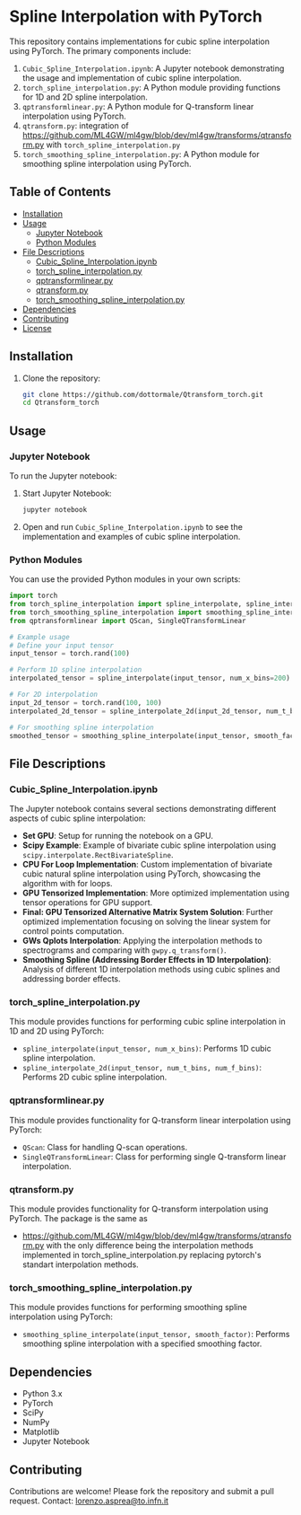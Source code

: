 # Spline Interpolation with PyTorch

This repository contains implementations for cubic spline interpolation using PyTorch. The primary components include:

1. `Cubic_Spline_Interpolation.ipynb`: A Jupyter notebook demonstrating the usage and implementation of cubic spline interpolation.
2. `torch_spline_interpolation.py`: A Python module providing functions for 1D and 2D spline interpolation.
3. `qptransformlinear.py`: A Python module for Q-transform linear interpolation using PyTorch.
4. `qtransform.py`: integration of https://github.com/ML4GW/ml4gw/blob/dev/ml4gw/transforms/qtransform.py with `torch_spline_interpolation.py`
5. `torch_smoothing_spline_interpolation.py`: A Python module for smoothing spline interpolation using PyTorch.

## Table of Contents

- [Installation](#installation)
- [Usage](#usage)
  - [Jupyter Notebook](#jupyter-notebook)
  - [Python Modules](#python-modules)
- [File Descriptions](#file-descriptions)
  - [Cubic_Spline_Interpolation.ipynb](#cubic_spline_interpolationipynb)
  - [torch_spline_interpolation.py](#torch_spline_interpolationpy)
  - [qptransformlinear.py](#qptransformlinearpy)
  - [qtransform.py](#qtransformpy)
  - [torch_smoothing_spline_interpolation.py](#torch_smoothing_spline_interpolationpy)
- [Dependencies](#dependencies)
- [Contributing](#contributing)
- [License](#license)

## Installation

1. Clone the repository:
    ```sh
    git clone https://github.com/dottormale/Qtransform_torch.git
    cd Qtransform_torch
    ```

## Usage

### Jupyter Notebook

To run the Jupyter notebook:

1. Start Jupyter Notebook:
    ```sh
    jupyter notebook
    ```

2. Open and run `Cubic_Spline_Interpolation.ipynb` to see the implementation and examples of cubic spline interpolation.

### Python Modules

You can use the provided Python modules in your own scripts:

```python
import torch
from torch_spline_interpolation import spline_interpolate, spline_interpolate_2d
from torch_smoothing_spline_interpolation import smoothing_spline_interpolate
from qptransformlinear import QScan, SingleQTransformLinear

# Example usage
# Define your input tensor
input_tensor = torch.rand(100)

# Perform 1D spline interpolation
interpolated_tensor = spline_interpolate(input_tensor, num_x_bins=200)

# For 2D interpolation
input_2d_tensor = torch.rand(100, 100)
interpolated_2d_tensor = spline_interpolate_2d(input_2d_tensor, num_t_bins=200, num_f_bins=200)

# For smoothing spline interpolation
smoothed_tensor = smoothing_spline_interpolate(input_tensor, smooth_factor=0.5)
```

## File Descriptions

### Cubic_Spline_Interpolation.ipynb

The Jupyter notebook contains several sections demonstrating different aspects of cubic spline interpolation:

- **Set GPU**: Setup for running the notebook on a GPU.
- **Scipy Example**: Example of bivariate cubic spline interpolation using `scipy.interpolate.RectBivariateSpline`.
- **CPU For Loop Implementation**: Custom implementation of bivariate cubic natural spline interpolation using PyTorch, showcasing the algorithm with for loops.
- **GPU Tensorized Implementation**: More optimized implementation using tensor operations for GPU support.
- **Final: GPU Tensorized Alternative Matrix System Solution**: Further optimized implementation focusing on solving the linear system for control points computation.
- **GWs Qplots Interpolation**: Applying the interpolation methods to spectrograms and comparing with `gwpy.q_transform()`.
- **Smoothing Spline (Addressing Border Effects in 1D Interpolation)**: Analysis of different 1D interpolation methods using cubic splines and addressing border effects.

### torch_spline_interpolation.py

This module provides functions for performing cubic spline interpolation in 1D and 2D using PyTorch:

- `spline_interpolate(input_tensor, num_x_bins)`: Performs 1D cubic spline interpolation.
- `spline_interpolate_2d(input_tensor, num_t_bins, num_f_bins)`: Performs 2D cubic spline interpolation.

### qptransformlinear.py

This module provides functionality for Q-transform linear interpolation using PyTorch:

- `QScan`: Class for handling Q-scan operations.
- `SingleQTransformLinear`: Class for performing single Q-transform linear interpolation.

### qtransform.py

This module provides functionality for Q-transform interpolation using PyTorch.
The package is the same as 
- https://github.com/ML4GW/ml4gw/blob/dev/ml4gw/transforms/qtransform.py
with the only difference being the interpolation methods implemented in torch_spline_interpolation.py replacing pytorch's standart interpolation methods.

### torch_smoothing_spline_interpolation.py

This module provides functions for performing smoothing spline interpolation using PyTorch:

- `smoothing_spline_interpolate(input_tensor, smooth_factor)`: Performs smoothing spline interpolation with a specified smoothing factor.

## Dependencies

- Python 3.x
- PyTorch
- SciPy
- NumPy
- Matplotlib
- Jupyter Notebook

## Contributing

Contributions are welcome! Please fork the repository and submit a pull request.
Contact: lorenzo.asprea@to.infn.it
